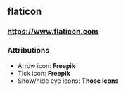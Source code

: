 ## flaticon

### https://www.flaticon.com

### Attributions

- Arrow icon: **Freepik**
- Tick icon: **Freepik**
- Show/hide eye icons: **Those Icons**
